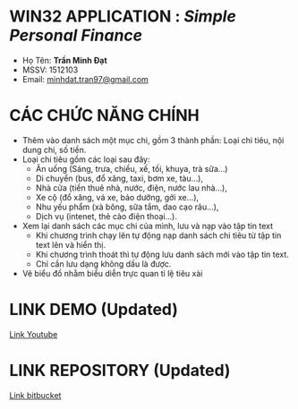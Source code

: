 # WIN32 APPLICATION : *Simple Personal Finance*

- Họ Tên: **Trần Minh Đạt**
- MSSV: 1512103
- Email: minhdat.tran97@gmail.com


# CÁC CHỨC NĂNG CHÍNH
-	Thêm vào danh sách một mục chi, gồm 3 thành phần: Loại chi tiêu, nội dung chi, số tiền.
-	Loại chi tiêu gồm các loại sau đây: 
	+ Ăn uống (Sáng, trưa, chiều, xế, tối, khuya, trà sữa…)
	+ Di chuyển (bus, đổ xăng, taxi, bơm xe, tàu…), 
	+ Nhà cửa (tiền thuê nhà, nước, điện, nước lau nhà…), 
	+ Xe cộ (đổ xăng, vá xe, bảo dưỡng, gởi xe…), 
	+ Nhu yếu phẩm (xà bông, sữa tắm, dao cạo râu…), 
	+ Dịch vụ (intenet, thẻ cào điện thoại…).
-	Xem lại danh sách các mục chi của mình, lưu và nạp vào tập tin text 
	+ Khi chương trình chạy lên tự động nạp danh sách chi tiêu từ tập tin text lên và hiển thị.
	+ Khi chương trình thoát thì tự động lưu danh sách mới vào tập tin text.
	+ Chỉ cần lưu dạng không dấu là được.
-	Vẽ biểu đồ nhằm biểu diễn trực quan tỉ lệ tiêu xài 


# LINK DEMO (Updated)
[Link Youtube](https://youtu.be/tAlFkX10wMw)


# LINK REPOSITORY (Updated)
[Link bitbucket](https://bitbucket.org/minhdat_itus/windev)